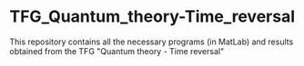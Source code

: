 # TFG_Quantum_theory-Time_reversal
This repository contains all the necessary programs (in MatLab) and results obtained from the TFG "Quantum theory - Time reversal"
